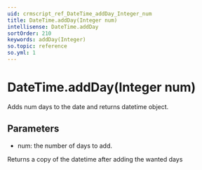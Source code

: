 ```yaml
---
uid: crmscript_ref_DateTime_addDay_Integer_num
title: DateTime.addDay(Integer num)
intellisense: DateTime.addDay
sortOrder: 210
keywords: addDay(Integer)
so.topic: reference
so.yml: 1
---
```


# DateTime.addDay(Integer num)

Adds num days to the date and returns datetime object.

## Parameters

* num: the number of days to add.

Returns a copy of the datetime after adding the wanted days
